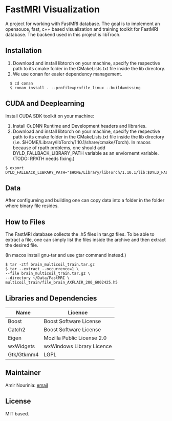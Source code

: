 # FastMRI Visualization

A project for working with FastMRI database. The goal is to implement an opensouce, fast, c++ based visualization and training toolkit for FastMRI database. The backend used in this project is libTroch.

## Installation

1. Download and install libtorch on your machine, specify the respective path to its cmake folder in the CMakeLists.txt file inside the lib directory.
2. We use conan for easier dependency management.

```console
  $ cd conan
  $ conan install . --profile=profile_linux --build=missing
```

## CUDA and Deeplearning

Install CUDA SDK toolkit on your machine:

1. Install CuDNN Runtime and Development headers and libraries.
2. Download and install libtorch on your machine, specify the respective path to its cmake folder in the CMakeLists.txt file inside the lib directory (i.e. $HOME/Library/libTorch/1.10.1/share/cmake/Torch). In macos because of rpath problems, one should add DYLD_FALLBACK_LIBRARY_PATH variable as an enviornemt variable. (TODO: RPATH needs fixing.)

```console
$ export DYLD_FALLBACK_LIBRARY_PATH="$HOME/Library/libTorch/1.10.1/lib:$DYLD_FALLBACK_LIBRARY_PATH"
```

## Data

After configureing and building one can copy data into a folder in the folder where binary file resides.

## How to Files

The FastMRI database collects the .h5 files in tar.gz files. To be able to extract a file, one can simply list the files inside the archive and then extract the desired file. 

(In macos install gnu-tar and use gtar command instead.)

```console
$ tar -ztf brain_multicoil_train.tar.gz
$ tar --extract --occurrence=1 \
--file brain_multicoil_train.tar.gz \
--directory ~/Data/FastMRI \
multicoil_train/file_brain_AXFLAIR_200_6002425.h5

```

## Libraries and Dependencies

| Name | Licence |
| ----------- | ----------- |
| Boost | Boost Software License |
| Catch2 | Boost Software License |
| Eigen | Mozilla Public License 2.0 |
| wxWidgets | wxWindows Library Licence |
| Gtk/Gtkmm4 | LGPL |

## Maintainer

Amir Nourinia: [email](mailto:amir.nourinia@gmail.com)

## License

MIT based.
